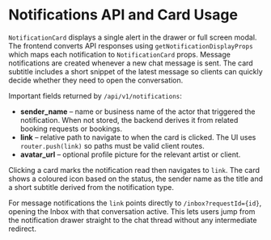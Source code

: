 # Notifications API and Card Usage

`NotificationCard` displays a single alert in the drawer or full screen modal.
The frontend converts API responses using `getNotificationDisplayProps` which
maps each notification to `NotificationCard` props. Message notifications are
created whenever a new chat message is sent. The card subtitle includes a short
snippet of the latest message so clients can quickly decide whether they need to
open the conversation.

Important fields returned by `/api/v1/notifications`:

- **sender_name** – name or business name of the actor that triggered the
  notification. When not stored, the backend derives it from related booking
  requests or bookings.
- **link** – relative path to navigate to when the card is clicked. The UI uses
  `router.push(link)` so paths must be valid client routes.
- **avatar_url** – optional profile picture for the relevant artist or client.

Clicking a card marks the notification read then navigates to `link`. The card
shows a coloured icon based on the status, the sender name as the title and a
short subtitle derived from the notification type.

For message notifications the `link` points directly to
`/inbox?requestId={id}`, opening the Inbox with that conversation active.
This lets users jump from the notification drawer straight to the chat thread
without any intermediate redirect.
